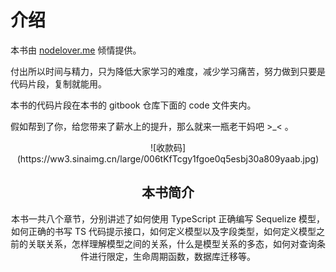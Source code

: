 # 介绍

本书由 [nodelover.me](http://nodelover.me) 倾情提供。

付出所以时间与精力，只为降低大家学习的难度，减少学习痛苦，努力做到只要是代码片段，复制就能用。

本书的代码片段在本书的 gitbook 仓库下面的 code 文件夹内。

假如帮到了你，给您带来了薪水上的提升，那么就来一瓶老干妈吧 >_< 。

<div align=center>
![收款码](https://ww3.sinaimg.cn/large/006tKfTcgy1fgoe0q5esbj30a809yaab.jpg)

<div>

## 本书简介

本书一共八个章节，分别讲述了如何使用 TypeScript 正确编写 Sequelize 模型，如何正确的书写 TS 代码提示接口，如何定义模型以及字段类型，如何定义模型之前的关联关系，怎样理解模型之间的关系，什么是模型关系的多态，如何对查询条件进行限定，生命周期函数，数据库迁移等。

